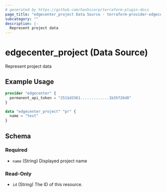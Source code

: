 ```yaml
---
# generated by https://github.com/hashicorp/terraform-plugin-docs
page_title: "edgecenter_project Data Source - terraform-provider-edgecenter"
subcategory: ""
description: |-
  Represent project data
---
```


# edgecenter_project (Data Source)

Represent project data

## Example Usage

```terraform
provider "edgecenter" {
  permanent_api_token = "251$d3361.............1b35f26d8"
}

data "edgecenter_project" "pr" {
  name = "test"
}
```

<!-- schema generated by tfplugindocs -->
## Schema

### Required

- `name` (String) Displayed project name

### Read-Only

- `id` (String) The ID of this resource.


